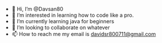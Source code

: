 - 👋 Hi, I’m @Davsan80
- 👀 I’m interested in learning how to code like a pro. 
- 🌱 I’m currently learning java for beginners 
- 💞️ I’m looking to collaborate on whatever 
- 📫 How to reach me my email is davidsr800711@gmail.com

<!---
Davsan80/Davsan80 is a ✨ special ✨ repository because its `README.md` (this file) appears on your GitHub profile.
You can click the Preview link to take a look at your changes.
--->

